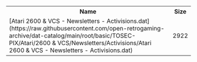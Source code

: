 <table>
<tr><th>Name</th><th>Size</th></tr>
<tr><td>[Atari 2600 & VCS - Newsletters - Activisions.dat](https://raw.githubusercontent.com/open-retrogaming-archive/dat-catalog/main/root/basic/TOSEC-PIX/Atari/2600 & VCS/Newsletters/Activisions/Atari 2600 & VCS - Newsletters - Activisions.dat)</td><td>2922</td></tr>
</table>
